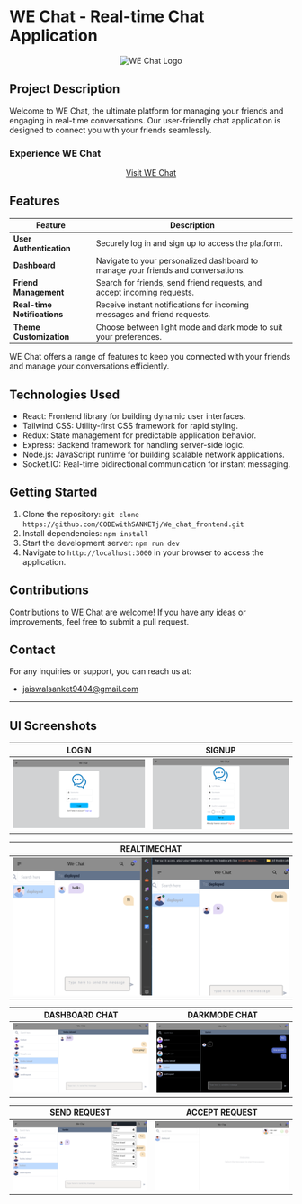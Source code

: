 # WE Chat - Real-time Chat Application

<div align="center">
  <img src="https://logos-world.net/wp-content/uploads/2022/05/WeChat-Logo.png" alt="WE Chat Logo">
</div>

## Project Description

Welcome to WE Chat, the ultimate platform for managing your friends and engaging in real-time conversations. Our user-friendly chat application is designed to connect you with your friends seamlessly.

### Experience WE Chat

<div align="center">
  <a href="https://beautiful-brigadeiros-2948c7.netlify.app">Visit WE Chat</a>
</div>

## Features

| Feature                   | Description                                                                              |
|---------------------------|------------------------------------------------------------------------------------------|
| **User Authentication**   | Securely log in and sign up to access the platform.                                      |
| **Dashboard**             | Navigate to your personalized dashboard to manage your friends and conversations.         |
| **Friend Management**     | Search for friends, send friend requests, and accept incoming requests.                    |
| **Real-time Notifications** | Receive instant notifications for incoming messages and friend requests.                   |
| **Theme Customization**   | Choose between light mode and dark mode to suit your preferences.                          |

WE Chat offers a range of features to keep you connected with your friends and manage your conversations efficiently.

## Technologies Used

- React: Frontend library for building dynamic user interfaces.
- Tailwind CSS: Utility-first CSS framework for rapid styling.
- Redux: State management for predictable application behavior.
- Express: Backend framework for handling server-side logic.
- Node.js: JavaScript runtime for building scalable network applications.
- Socket.IO: Real-time bidirectional communication for instant messaging.

## Getting Started

1. Clone the repository: `git clone https://github.com/CODEwithSANKETj/We_chat_frontend.git`
2. Install dependencies: `npm install`
3. Start the development server: `npm run dev`
4. Navigate to `http://localhost:3000` in your browser to access the application.

## Contributions

Contributions to WE Chat are welcome! If you have any ideas or improvements, feel free to submit a pull request.

## Contact

For any inquiries or support, you can reach us at:
- [jaiswalsanket9404@gmail.com](mailto:jaiswalsanket9404@gmail.com)

---

## UI Screenshots

| LOGIN | SIGNUP |
|:-----:|:---------------:|
| ![LOGIN](https://github.com/CODEwithSANKETj/We_chat_frontend/blob/main/screenshots/Login_page.png) | ![FRIEND REQUESTS](https://github.com/CODEwithSANKETj/We_chat_frontend/blob/main/screenshots/signup.png) |

| REALTIMECHAT |
|:--------:|
| ![REALTIMECHAT](https://github.com/CODEwithSANKETj/We_chat_frontend/blob/main/screenshots/react_time_chat.png) |

| DASHBOARD CHAT | DARKMODE CHAT |
|:---------:|:----:|
| ![DASHBOARD CHAT](https://github.com/CODEwithSANKETj/We_chat_frontend/blob/main/screenshots/dashboard.png) | ![DARKMODE CHAT](https://github.com/CODEwithSANKETj/We_chat_frontend/blob/main/screenshots/dashboard_darkmode.png) |

| SEND REQUEST| ACCEPT REQUEST |
|:---------:|:----:|
| ![SEND REQUEST](https://github.com/CODEwithSANKETj/We_chat_frontend/blob/main/screenshots/search_friend.png) | ![ACCEPT REQUEST](https://github.com/CODEwithSANKETj/We_chat_frontend/blob/main/screenshots/requested_friend.jpg) |
